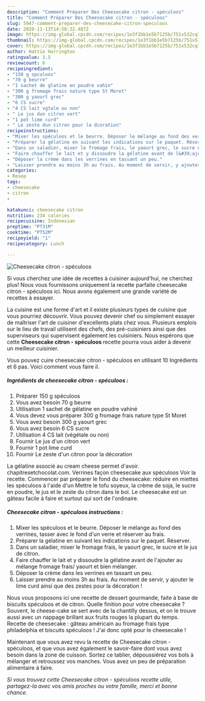 ```yaml
---
description: "Comment Préparer Des Cheesecake citron - spéculoos"
title: "Comment Préparer Des Cheesecake citron - spéculoos"
slug: 5947-comment-preparer-des-cheesecake-citron-speculoos
date: 2020-11-13T14:58:32.487Z
image: https://img-global.cpcdn.com/recipes/1e3f1bb1e5b7125b/751x532cq70/cheesecake-citron-speculoos-photo-principale-de-la-recette.jpg
thumbnail: https://img-global.cpcdn.com/recipes/1e3f1bb1e5b7125b/751x532cq70/cheesecake-citron-speculoos-photo-principale-de-la-recette.jpg
cover: https://img-global.cpcdn.com/recipes/1e3f1bb1e5b7125b/751x532cq70/cheesecake-citron-speculoos-photo-principale-de-la-recette.jpg
author: Hattie Harrington
ratingvalue: 3.5
reviewcount: 6
recipeingredient:
- "150 g spculoos"
- "70 g beurre"
- "1 sachet de glatine en poudre vahin"
- "300 g fromage frais nature type St Moret"
- "300 g yaourt grec"
- "6 CS sucre"
- "4 CS lait vgtale ou non"
- " Le jus dun citron vert"
- "1 pot lime curd"
- " Le zeste dun citron pour la dcoration"
recipeinstructions:
- "Mixer les spéculoos et le beurre. Déposer le mélange au fond des verrines, tasser avec le fond d&#39;un verre et réserver au frais."
- "Préparer la gélatine en suivant les indications sur le paquet. Réserver."
- "Dans un saladier, mixer le fromage frais, le yaourt grec, le sucre et le jus de citron."
- "Faire chauffer le lait et y dissoudre la gélatine avant de l&#39;ajouter au mélange fromage frais/ yaourt et bien mélanger."
- "Déposer la crème dans les verrines en tassant un peu."
- "Laisser prendre au moins 3h au frais. Au moment de servir, y ajouter le lime curd ainsi que des zestes pour la décoration !"
categories:
- Resep
tags:
- cheesecake
- citron
- 

katakunci: cheesecake citron  
nutrition: 234 calories
recipecuisine: Indonesian
preptime: "PT31M"
cooktime: "PT52M"
recipeyield: "1"
recipecategory: Lunch

---
```



![Cheesecake citron - spéculoos](https://img-global.cpcdn.com/recipes/1e3f1bb1e5b7125b/751x532cq70/cheesecake-citron-speculoos-photo-principale-de-la-recette.jpg)

Si vous cherchez une idée de recettes à cuisiner aujourd'hui, ne cherchez plus! Nous vous fournissons uniquement la recette parfaite cheesecake citron - spéculoos ici. Nous avons également une grande variété de recettes à essayer.

La cuisine est une forme d'art et il existe plusieurs types de cuisine que vous pourriez découvrir. Vous pouvez devenir chef ou simplement essayer de maîtriser l'art de cuisiner d'excellents plats chez vous. Plusieurs emplois sur le lieu de travail utilisent des chefs, des pré-cuisiniers ainsi que des superviseurs qui supervisent également les cuisiniers. Nous espérons que cette <strong> Cheesecake citron - spéculoos </strong> recette pourra vous aider à devenir un meilleur cuisinier.

<!--inarticleads1-->

Vous pouvez cuire cheesecake citron - spéculoos en utilisant 10 Ingrédients et 6 pas. Voici comment vous faire il.

##### Ingrédients de cheesecake citron - spéculoos :

1. Préparer 150 g spéculoos
1. Vous avez besoin 70 g beurre
1. Utilisation 1 sachet de gélatine en poudre vahiné
1. Vous devez vous préparer 300 g fromage frais nature type St Moret
1. Vous avez besoin 300 g yaourt grec
1. Vous avez besoin 6 CS sucre
1. Utilisation 4 CS lait (végétale ou non)
1. Fournir  Le jus d&#39;un citron vert
1. Fournir 1 pot lime curd
1. Fournir  Le zeste d&#39;un citron pour la décoration


La gélatine associé au cream cheese permet d&#39;avoir. chapitresetchocolat.com. Verrines façon cheesecake aux spéculoos Voir la recette. Commencer par préparer le fond du cheesecake: réduire en miettes les spéculoos à l&#39;aide d&#39;un Mettre le tofu soyeux, la crème de soja, le sucre en poudre, le jus et le zeste du citron dans le bol. Le cheesecake est un gâteau facile à faire et surtout qui sort de l&#39;ordinaire. 

<!--inarticleads2-->

##### Cheesecake citron - spéculoos instructions :

1. Mixer les spéculoos et le beurre. Déposer le mélange au fond des verrines, tasser avec le fond d&#39;un verre et réserver au frais.
1. Préparer la gélatine en suivant les indications sur le paquet. Réserver.
1. Dans un saladier, mixer le fromage frais, le yaourt grec, le sucre et le jus de citron.
1. Faire chauffer le lait et y dissoudre la gélatine avant de l&#39;ajouter au mélange fromage frais/ yaourt et bien mélanger.
1. Déposer la crème dans les verrines en tassant un peu.
1. Laisser prendre au moins 3h au frais. Au moment de servir, y ajouter le lime curd ainsi que des zestes pour la décoration !


Nous vous proposons ici une recette de dessert gourmande, faite à base de biscuits spéculoos et de citron. Quelle finition pour votre cheesecake ? Souvent, le cheese-cake se sert avec de la chantilly dessus, et on le trouve aussi avec un nappage brillant aux fruits rouges la plupart du temps. Recette de cheesecake : gâteau américain au fromage frais type philadelphia et biscuits spéculoos ! J&#39;ai donc opté pour le cheesecake ! 

<!--inarticleads1-->

<p>
Maintenant que vous avez revu la recette de Cheesecake citron - spéculoos, et que vous avez également le savoir-faire dont vous avez besoin dans la zone de cuisson. Sortez ce tablier, dépoussiérez vos bols à mélanger et retroussez vos manches. Vous avez un peu de préparation alimentaire à faire.
</p>

<p>
<i>Si vous trouvez cette Cheesecake citron - spéculoos recette utile, partagez-la avec vos amis proches ou votre famille, merci et bonne chance.</i>
</p>
